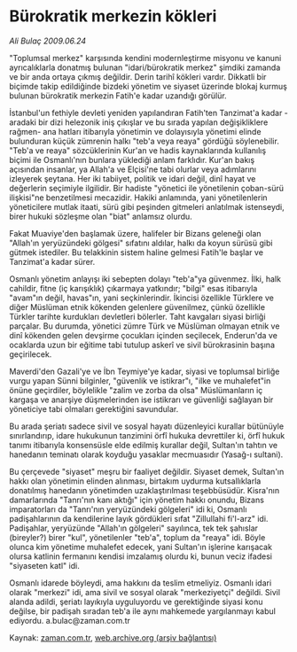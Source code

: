 # Bürokratik merkezin kökleri

*Ali Bulaç 2009.06.24*

<tr><td class="metin" colspan="2" style="padding-top: 20px; padding-left: 5px; padding-right: 10px;">"Toplumsal merkez" karşısında kendini modernleştirme misyonu ve kanuni ayrıcalıklarla donatmış bulunan "idari/bürokratik merkez" şimdiki zamanda ve bir anda ortaya çıkmış değildir. Derin tarihî kökleri vardır. Dikkatli bir biçimde takip edildiğinde bizdeki yönetim ve siyaset üzerinde blokaj kurmuş bulunan bürokratik merkezin Fatih'e kadar uzandığı görülür.</td></tr><tr><td class="metin" colspan="2" style="padding-top: 20px; padding-left: 5px; padding-right: 10px;"><p> İstanbul'un fethiyle devleti yeniden yapılandıran Fatih'ten Tanzimat'a kadar -aradaki bir dizi helezonik iniş çıkışlar ve bu sırada yapılan değişikliklere rağmen- ana hatları itibarıyla yönetimin ve dolayısıyla yönetimi elinde bulunduran küçük zümrenin halkı "teb'a veya reaya" gördüğü söylenebilir. "Teb'a ve reaya" sözcüklerinin Kur'an ve hadis kaynaklarında kullanılış biçimi ile Osmanlı'nın bunlara yüklediği anlam farklıdır. Kur'an bakış açısından insanlar, ya Allah'a ve Elçisi'ne tabi olurlar veya adımlarını izleyerek şeytana. Her iki tabiiyet, politik ve idari değil, dinî hayat ve değerlerin seçimiyle ilgilidir. Bir hadiste "yönetici ile yönetilenin çoban-sürü ilişkisi"ne benzetilmesi mecazidir. Hakiki anlamında, yani yönetilenlerin yöneticilere mutlak itaati, sürü gibi peşinden gitmeleri anlatılmak istenseydi, birer hukuki sözleşme olan "biat" anlamsız olurdu.
<p> Fakat Muaviye'den başlamak üzere, halifeler bir Bizans geleneği olan "Allah'ın yeryüzündeki gölgesi" sıfatını aldılar, halkı da koyun sürüsü gibi gütmek istediler. Bu telakkinin sistem haline gelmesi Fatih'le başlar ve Tanzimat'a kadar sürer.
<p> Osmanlı yönetim anlayışı iki sebepten dolayı "teb'a"ya güvenmez. İlki, halk cahildir, fitne (iç karışıklık) çıkarmaya yatkındır; "bilgi" esas itibarıyla "avam"ın değil, havas"ın, yani seçkinlerindir. İkincisi özellikle Türklere ve diğer Müslüman etnik kökenden gelenlere güvenilmez, çünkü özellikle Türkler tarihte kurdukları devletleri bölerler. Taht kavgaları siyasi birliği parçalar. Bu durumda, yönetici zümre Türk ve Müslüman olmayan etnik ve dinî kökenden gelen devşirme çocukları içinden seçilecek, Enderun'da ve ocaklarda uzun bir eğitime tabi tutulup askerî ve sivil bürokrasinin başına geçirilecek.
<p> Maverdi'den Gazali'ye ve İbn Teymiye'ye kadar, siyasi ve toplumsal birliğe vurgu yapan Sünni bilginler, "güvenlik ve istikrar"ı, "ilke ve muhalefet"in önüne geçirdiler, böylelikle "zalim ve zorba da olsa" Müslümanların iç kargaşa ve anarşiye düşmelerinden ise istikrarı ve güvenliği sağlayan bir yöneticiye tabi olmaları gerektiğini savundular.
<p> Bu arada şeriatı sadece sivil ve sosyal hayatı düzenleyici kurallar bütünüyle sınırlandırıp, idare hukukunun tanzimini örfî hukuka devrettiler ki, örfî hukuk tanımı itibarıyla konsensüsle elde edilmiş kurallar değil, Sultan'ın tahtın ve hanedanın teminatı olarak koyduğu yasaklar mecmuasıdır (Yasağ-ı sultani).
<p> Bu çerçevede "siyaset" meşru bir faaliyet değildir. Siyaset demek, Sultan'ın hakkı olan yönetimin elinden alınması, birtakım uydurma kutsallıklarla donatılmış hanedanın yönetimden uzaklaştırılması teşebbüsüdür. Kisra'nın damarlarında "Tanrı'nın kanı aktığı" için yönetim hakkı onundu, Bizans imparatorları da "Tanrı'nın yeryüzündeki gölgeleri" idi ki, Osmanlı padişahlarının da kendilerine layık gördükleri sıfat "Zillullahi fi'l-arz" idi. Padişahlar, yeryüzünde "Allah'ın gölgeleri" sayılınca, tek tek şahıslar (bireyler?) birer "kul", yönetilenler "teb'a", toplum da "reaya" idi. Böyle olunca kim yönetime muhalefet edecek, yani Sultan'ın işlerine karışacak olursa katlinin fermanını kendisi imzalamış olurdu ki, bunun veciz ifadesi "siyaseten katl" idi.
<p> Osmanlı idarede böyleydi, ama hakkını da teslim etmeliyiz. Osmanlı idari olarak "merkezi" idi, ama sivil ve sosyal olarak "merkeziyetçi" değildi. Sivil alanda adildi, şeriatı layıkıyla uyguluyordu ve gerektiğinde siyasi konu değilse, bir padişah sıradan teb'a ile aynı mahkemede yargılanmayı kabul ediyordu. a.bulac@zaman.com.tr <br/></p></p></p></p></p></p></p></td></tr>

Kaynak: [zaman.com.tr](http://zaman.com.tr/yazar.do?yazino=862251), [web.archive.org (arşiv bağlantısı)](http://web.archive.org/web/20090705104710/http://www.zaman.com.tr:80/yazar.do?yazino=862251)

